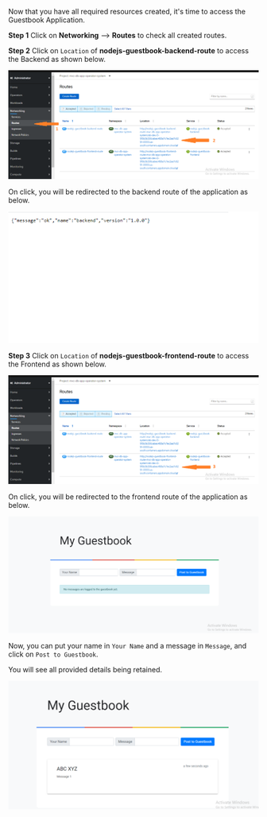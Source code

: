 Now that you have all required resources created, it's time to access the Guestbook Application.

**Step 1**
Click on **Networking** --> **Routes** to check all created routes.

**Step 2**
Click on `Location` of **nodejs-guestbook-backend-route** to access the Backend as shown below.

![](_attachments/routes-backend.png)

On click, you will be redirected to the backend route of the application as below.

![](_attachments/backend.png)

**Step 3**
Click on `Location` of **nodejs-guestbook-frontend-route** to access the Frontend as shown below.

![](_attachments/routes-frontend.png)

On click, you will be redirected to the frontend route of the application as below.

![](_attachments/frontend.png)

Now, you can put your name in `Your Name` and a message in `Message`, and click on `Post to Guestbook`.

You will see all provided details being retained.

![](_attachments/frontend-post.png)
